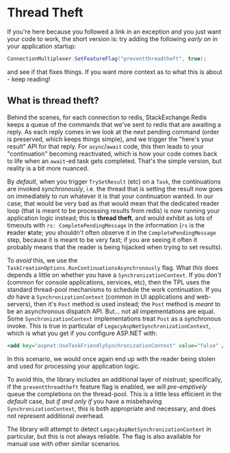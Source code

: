 # Thread Theft

If you're here because you followed a link in an exception and you just want your code to work,
the short version is: try adding the following *early on* in your application startup:

``` c#
ConnectionMultiplexer.SetFeatureFlag("preventthreadtheft", true);
```

and see if that fixes things. If you want more context as to what this is about - keep reading!

## What is thread theft?

Behind the scenes, for each connection to redis, StackExchange.Redis keeps a queue of the
commands that we've sent to redis that are awaiting a reply. As each reply comes in we look
at the next pending command (order is preserved, which keeps things simple), and we trigger
the "here's your result" API for that reply. For `async`/`await` code, this then leads to
your "continuation" becoming reactivated, which is how your code comes back to life when
an `await`-ed task gets completed. That's the simple version, but reality is a bit more
nuanced.

By *default*, when you trigger `TrySetResult` (etc) on a `Task`, the continuations are
invoked *synchronously*, i.e. the thread that is setting the result now goes on immediately
to run whatever it is that your continuation wanted. In our case, that would be very bad
as that would mean that the dedicated reader loop (that is meant to be processing results
from redis) is now running your application logic instead; this is **thread theft**, and
would exhibit as lots of timeouts with `rs: CompletePendingMessage` in the information (`rs`
is the **r**eader **s**tate; you shouldn't often observe it in the `CompletePendingMessage`
step, because it is meant to be very fast; if you are seeing it often it probably means
that the reader is being hijacked when trying to set results).

To *avoid* this, we use the
`TaskCreationOptions.RunContinuationsAsynchronously` flag. What *this* does depends a little
on whether you have a `SynchronizationContext`. If you *don't* (common for console applications,
services, etc), then the TPL uses the standard thread-pool mechanisms to schedule the
work continuation. If you *do* have a `SynchronizationContext` (common in UI applications
and web-servers), then it's `Post` method is used instead; the `Post` method is *meant* to
be an asynchronous dispatch API. But... not all impementations are equal. Some 
`SynchronizationContext` implementations treat `Post` as a synchronous invoke. This is true
in particular of `LegacyAspNetSynchronizationContext`, which is what you get if you
configure ASP.NET with:


``` xml
<add key="aspnet:UseTaskFriendlySynchronizationContext" value="false" />
```

In this scenario, we would once again end up with the reader being stolen and used for
processing your application logic.

To avoid this, the library includes an additional layer of mistrust; specifically, if
the `preventthreadtheft` feature flag is enabled, we will *pre-emptively* queue the
completions on the thread-pool. This is a little less efficient in the *default* case,
but *if and only if* you have a misbehaving `SynchronizationContext`, this is
both appropriate and necessary, and does not represent additional overhead.

The library will attempt to detect `LegacyAspNetSynchronizationContext` in particular,
but this is not always reliable. The flag is also available for manual use with other
similar scenarios.